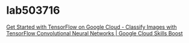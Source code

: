 # lab503716

[Get Started with TensorFlow on Google Cloud - Classify Images with TensorFlow Convolutional Neural Networks | Google Cloud Skills Boost](https://www.cloudskillsboost.google/course_templates/646/labs/503715?locale=en)
